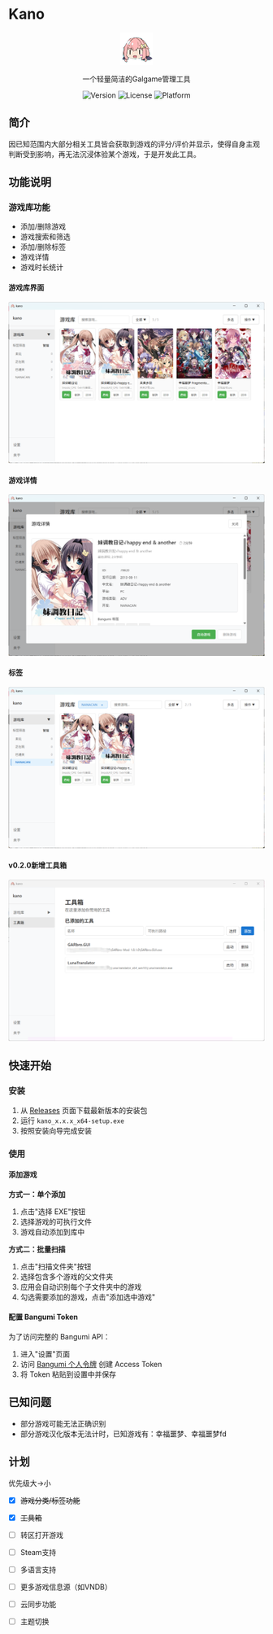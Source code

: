 # Kano

<div align="center">
  <img src="src-tauri/icons/128x128.png" alt="Kano Logo" width="64" height="64">
  
  一个轻量简洁的Galgame管理工具
  
  ![Version](https://img.shields.io/badge/version-0.2.0-blue)
  ![License](https://img.shields.io/badge/license-MIT-green)
  ![Platform](https://img.shields.io/badge/platform-Windows-lightgrey)
</div>

##  简介
因已知范围内大部分相关工具皆会获取到游戏的评分/评价并显示，使得自身主观判断受到影响，再无法沉浸体验某个游戏，于是开发此工具。

## 功能说明

### 游戏库功能

- 添加/删除游戏
- 游戏搜索和筛选
- 添加/删除标签
- 游戏详情
- 游戏时长统计

#### 游戏库界面
![游戏库](readme_image/game_library.png)

#### 游戏详情
![游戏详情](readme_image/game_info.png)

#### 标签
![游戏详情](readme_image/library_tag.png)

#### v0.2.0新增工具箱
![工具箱](readme_image/tools.png)


##  快速开始

### 安装

1. 从 [Releases](https://github.com/shiodd/testGalManager/releases) 页面下载最新版本的安装包
2. 运行 `kano_x.x.x_x64-setup.exe`
3. 按照安装向导完成安装

### 使用

#### 添加游戏

**方式一：单个添加**
1. 点击"选择 EXE"按钮
2. 选择游戏的可执行文件
3. 游戏自动添加到库中

**方式二：批量扫描**
1. 点击"扫描文件夹"按钮
2. 选择包含多个游戏的父文件夹
3. 应用会自动识别每个子文件夹中的游戏
4. 勾选需要添加的游戏，点击"添加选中游戏"

#### 配置 Bangumi Token

为了访问完整的 Bangumi API：

1. 进入"设置"页面
2. 访问 [Bangumi 个人令牌](https://next.bgm.tv/demo/access-token) 创建 Access Token
3. 将 Token 粘贴到设置中并保存

## 已知问题

- 部分游戏可能无法正确识别
- 部分游戏汉化版本无法计时，已知游戏有：幸福噩梦、幸福噩梦fd

## 计划

优先级大→小
- [x] ~~游戏分类/标签功能~~
- [x] ~~工具箱~~
- [ ] 转区打开游戏
- [ ] Steam支持
- [ ] 多语言支持
- [ ] 更多游戏信息源（如VNDB）
- [ ] 云同步功能
- [ ] 主题切换


